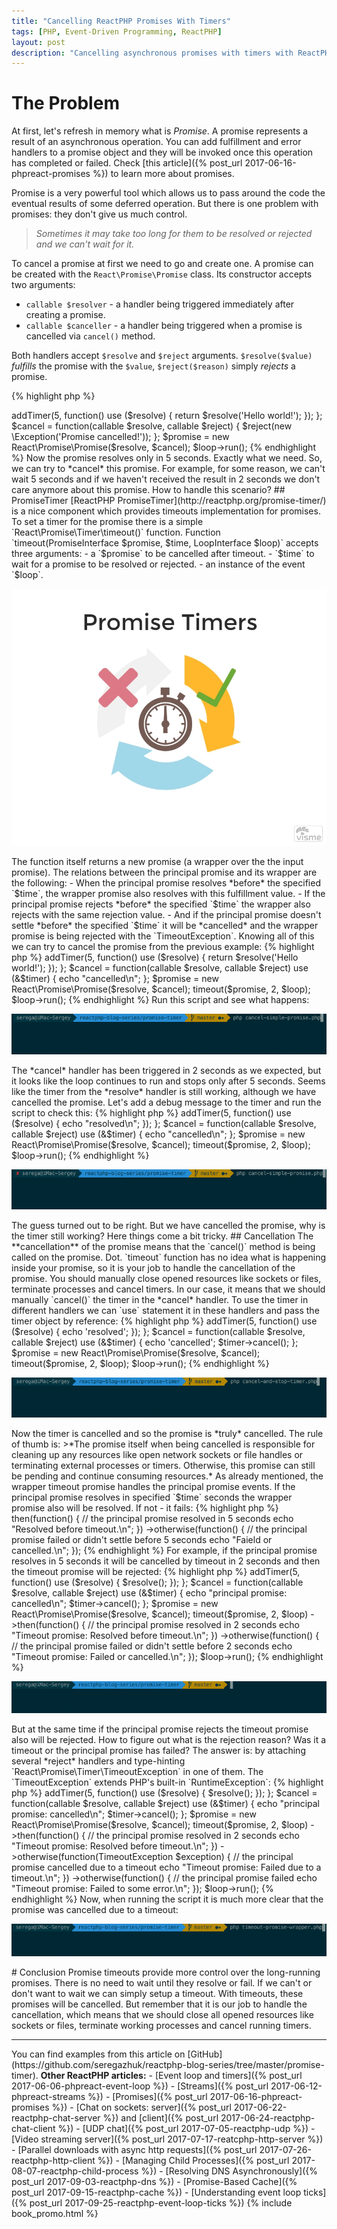 ```yaml
---
title: "Cancelling ReactPHP Promises With Timers"
tags: [PHP, Event-Driven Programming, ReactPHP]
layout: post
description: "Cancelling asynchronous promises with timers with ReactPHP"
---
```

# The Problem

At first, let's refresh in memory what is *Promise*. A promise represents a result of an asynchronous operation. You can add fulfillment and error handlers to a promise object and they will be invoked once this operation has completed or failed. Check [this article]({% post_url 2017-06-16-phpreact-promises %}) to learn more about promises.

Promise is a very powerful tool which allows us to pass around the code the eventual results of some deferred operation. But there is one problem with promises: they don't give us much control.

> *Sometimes it may take too long for them to be resolved or rejected and we can't wait for it.*

To cancel a promise at first we need to go and create one. A promise can be created with the `React\Promise\Promise` class. Its constructor accepts two arguments: 

- `callable $resolver` - a handler being triggered immediately after creating a promise.
- `callable $canceller` - a handler being triggered when a promise is cancelled via `cancel()` method.

Both handlers accept `$resolve` and `$reject` arguments. `$resolve($value)` *fulfills* the promise with the `$value`, `$reject($reason)` simply *rejects* a promise.

{% highlight php %}
<?php

$resolve = function(callable $resolve, callable $reject) {
    return $resolve('Hello world!');
};

$cancel = function(callable $resolve, callable $reject) {
    $reject(new \Exception('Promise cancelled!'));
};

$promise = new React\Promise\Promise($resolve, $cancel);
{% endhighlight %}

This is a very trivial example. The promise above will be immediately resolved after creation. Not very useful. The simple timer can delay this resolving a bit. To run a timer we need to create an instance of the event loop and then `run()` it:

{% highlight php %}
<?php

$loop = React\EventLoop\Factory::create();

$resolve = function(callable $resolve, callable $reject) use ($loop) {
    $loop->addTimer(5, function() use ($resolve) {
        return $resolve('Hello world!');
    });
};

$cancel = function(callable $resolve, callable $reject) {
    $reject(new \Exception('Promise cancelled!'));
};

$promise = new React\Promise\Promise($resolve, $cancel);
$loop->run();
{% endhighlight %}

Now the promise resolves only in 5 seconds. Exactly what we need. So, we can try to *cancel* this promise. For example, for some reason, we can't wait 5 seconds and if we haven't received the result in 2 seconds we don't care anymore about this promise. How to handle this scenario?

## PromiseTimer

[ReactPHP PromiseTimer](http://reactphp.org/promise-timer/) is a nice component which provides timeouts implementation for promises. To set a timer for the promise there is a simple `React\Promise\Timer\timeout()` function.

Function `timeout(PromiseInterface $promise, $time, LoopInterface $loop)` accepts three arguments:

- a `$promise` to be cancelled after timeout.
- `$time` to wait for a promise to be resolved or rejected.
- an instance of the event `$loop`.

<p class="text-center image">
    <img src="/assets/images/posts/reactphp/promise-timer.jpg" alt="promise-timer" class="">
</p>

The function itself returns a new promise (a wrapper over the the input promise). The relations between the principal promise and its wrapper are the following:

- When the principal promise resolves *before* the specified `$time`, the wrapper promise also resolves with this fulfillment value. 
- If the principal promise rejects *before* the specified `$time` the wrapper also rejects with the same rejection value.
- And if the principal promise doesn't settle *before* the specified `$time` it will be *cancelled* and the wrapper promise is being rejected with the `TimeoutException`.

Knowing all of this we can try to cancel the promise from the previous example:

{% highlight php %}
<?php

use function React\Promise\Timer\timeout;

// ... 

timeout($promise, 2, $loop);
{% endhighlight %}

Let's add some debug messages to figure out what is happening with our promise when it is cancelled:

{% highlight php %}
<?php

use function React\Promise\Timer\timeout;

$loop = React\EventLoop\Factory::create();

$resolve = function(callable $resolve, callable $reject) use ($loop, &$timer) {
    $timer = $loop->addTimer(5, function() use ($resolve) {
        return $resolve('Hello world!');
    });
};

$cancel = function(callable $resolve, callable $reject) use (&$timer) {
    echo "cancelled\n";
};

$promise = new React\Promise\Promise($resolve, $cancel);

timeout($promise, 2, $loop);

$loop->run();
{% endhighlight %} 

Run this script and see what happens:

<p class="">
    <img src="/assets/images/posts/reactphp/promise-timer-simple.gif" alt="promise-timer-simple" class="">
</p>

The *cancel* handler has been triggered in 2 seconds as we expected, but it looks like the loop continues to run and stops only after 5 seconds. Seems like the timer from the *resolve* handler is still working, although we have cancelled the promise. Let's add a debug message to the timer and run the script to check this:

{% highlight php %}
<?php

use function React\Promise\Timer\timeout;

$loop = React\EventLoop\Factory::create();

$resolve = function(callable $resolve, callable $reject) use ($loop, &$timer) {
    $timer = $loop->addTimer(5, function() use ($resolve) {
        echo "resolved\n";
    });
};

$cancel = function(callable $resolve, callable $reject) use (&$timer) {
    echo "cancelled\n";
};

$promise = new React\Promise\Promise($resolve, $cancel);

timeout($promise, 2, $loop);

$loop->run();
{% endhighlight %}

<p class="">
    <img src="/assets/images/posts/reactphp/promise-timer-simple-loop-resolved.gif" alt="promise-timer-simple-loop-resolved" class="">
</p>

The guess turned out to be right. But we have cancelled the promise, why is the timer still working? Here things come a bit tricky. 

## Cancellation

The **cancellation** of the promise means that the `cancel()` method is being called on the promise. Dot. `timeout` function has no idea what is happening inside your promise, so it is your job to handle the cancellation of the promise. You should manually close opened resources like sockets or files, terminate processes and cancel timers. In our case, it means that we should manually `cancel()` the timer in the *cancel* handler. To use the timer in different handlers we can `use` statement it in these handlers and pass the timer object by reference:

{% highlight php %}
<?php

use function React\Promise\Timer\timeout;

$loop = React\EventLoop\Factory::create();

$resolve = function(callable $resolve, callable $reject) use ($loop, &$timer) {
    $timer = $loop->addTimer(5, function() use ($resolve) {
        echo 'resolved';
    });
};

$cancel = function(callable $resolve, callable $reject) use (&$timer) {
    echo 'cancelled';
    $timer->cancel();
};

$promise = new React\Promise\Promise($resolve, $cancel);

timeout($promise, 2, $loop);

$loop->run();
{% endhighlight %}

<p class="">
    <img src="/assets/images/posts/reactphp/promise-timer-simple-timer-cancel.gif" alt="promise-timer-simple-timer-cancel" class="">
</p>

Now the timer is cancelled and so the promise is *truly* cancelled. The rule of thumb is:

>*The promise itself when being cancelled is responsible for cleaning up any resources like open network sockets or file handles or terminating external processes or timers. Otherwise, this promise can still be pending and continue consuming resources.*

As already mentioned, the wrapper timeout promise handles the principal promise events. If the principal promise resolves in specified `$time` seconds the wrapper promise also will be resolved. If not - it fails:

{% highlight php %}
<?php

// ...

timeout($promise, 1, $loop)
    ->then(function() {
        // the principal promise resolved in 5 seconds
        echo "Resolved before timeout.\n";
    })
    ->otherwise(function() {
        // the principal promise failed or didn't settle before 5 seconds
        echo "Faield or cancelled.\n";
    });
{% endhighlight %}

For example, if the principal promise resolves in 5 seconds it will be cancelled by timeout in 2 seconds and then the timeout promise will be rejected:

{% highlight php %}
<?php

use function React\Promise\Timer\timeout;

$loop = React\EventLoop\Factory::create();

$resolve = function(callable $resolve, callable $reject) use ($loop, &$timer) {
    $timer = $loop->addTimer(5, function() use ($resolve) {
        $resolve();
    });
};

$cancel = function(callable $resolve, callable $reject) use (&$timer) {
    echo "principal promise: cancelled\n";
    $timer->cancel();
};

$promise = new React\Promise\Promise($resolve, $cancel);

timeout($promise, 2, $loop)
    ->then(function() {
        // the principal promise resolved in 2 seconds
        echo "Timeout promise: Resolved before timeout.\n";
    })
    ->otherwise(function() {
        // the principal promise failed or didn't settle before 2 seconds
        echo "Timeout promise: Failed or cancelled.\n";
    });

$loop->run();
{% endhighlight %}

<p class="">
    <img src="/assets/images/posts/reactphp/timeout-promise-output.gif" alt="timeout-promise-output" class="">
</p>

But at the same time if the principal promise rejects the timeout promise also will be rejected. How to figure out what is the rejection reason? Was it a timeout or the principal promise has failed? The answer is: by attaching several *reject* handlers and type-hinting `React\Promise\Timer\TimeoutException` in one of them. The `TimeoutException` extends PHP's built-in `RuntimeException`:

{% highlight php %}
<?php

use function React\Promise\Timer\timeout;
use React\Promise\Timer\TimeoutException;

$loop = React\EventLoop\Factory::create();

$resolve = function(callable $resolve, callable $reject) use ($loop, &$timer) {
    $timer = $loop->addTimer(5, function() use ($resolve) {
        $resolve();
    });
};

$cancel = function(callable $resolve, callable $reject) use (&$timer) {
    echo "principal promise: cancelled\n";
    $timer->cancel();
};

$promise = new React\Promise\Promise($resolve, $cancel);

timeout($promise, 2, $loop)
    ->then(function() {
        // the principal promise resolved in 2 seconds
        echo "Timeout promise: Resolved before timeout.\n";
    })
    ->otherwise(function(TimeoutException $exception) {
        // the principal promise cancelled due to a timeout
        echo "Timeout promise: Failed due to a timeout.\n";
    })
    ->otherwise(function() {
        // the principal promise failed
        echo "Timeout promise: Failed to some error.\n";
    });

$loop->run();
{% endhighlight %}

Now, when running the script it is much more clear that the promise was cancelled due to a timeout:

<p class="">
    <img src="/assets/images/posts/reactphp/timeout-promise-output-exception.gif" alt="timeout-promise-output-exception" class="">
</p>

# Conclusion

Promise timeouts provide more control over the long-running promises. There is no need to wait until they resolve or fail. If we can't or don't want to wait we can simply setup a timeout. With timeouts, these promises will be cancelled. But remember that it is our job to handle the cancellation, which means that we should close all opened resources like sockets or files, terminate working processes and cancel running timers. 

<hr>

You can find examples from this article on [GitHub](https://github.com/seregazhuk/reactphp-blog-series/tree/master/promise-timer).

<strong>Other ReactPHP articles:</strong>

- [Event loop and timers]({% post_url 2017-06-06-phpreact-event-loop %})
- [Streams]({% post_url 2017-06-12-phpreact-streams %})
- [Promises]({% post_url 2017-06-16-phpreact-promises %})
- [Chat on sockets: server]({% post_url 2017-06-22-reactphp-chat-server %}) and  [client]({% post_url 2017-06-24-reactphp-chat-client %})
- [UDP chat]({% post_url 2017-07-05-reactphp-udp %})
- [Video streaming server]({% post_url 2017-07-17-reatcphp-http-server %})
- [Parallel downloads with async http requests]({% post_url 2017-07-26-reactphp-http-client %})
- [Managing Child Processes]({% post_url 2017-08-07-reactphp-child-process %})
- [Resolving DNS Asynchronously]({% post_url 2017-09-03-reactphp-dns %})
- [Promise-Based Cache]({% post_url 2017-09-15-reactphp-cache %})
- [Understanding event loop ticks]({% post_url 2017-09-25-reactphp-event-loop-ticks %})

{% include book_promo.html %}
